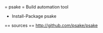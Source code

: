 = psake =
Build automation tool

* Install-Package psake

== sources ==
http://github.com/psake/psake
